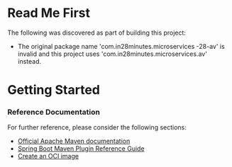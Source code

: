 # Read Me First
The following was discovered as part of building this project:

* The original package name 'com.in28minutes.microservices -28-av' is invalid and this project uses 'com.in28minutes.microservices.av' instead.

# Getting Started

### Reference Documentation
For further reference, please consider the following sections:

* [Official Apache Maven documentation](https://maven.apache.org/guides/index.html)
* [Spring Boot Maven Plugin Reference Guide](https://docs.spring.io/spring-boot/docs/2.7.2/maven-plugin/reference/html/)
* [Create an OCI image](https://docs.spring.io/spring-boot/docs/2.7.2/maven-plugin/reference/html/#build-image)

